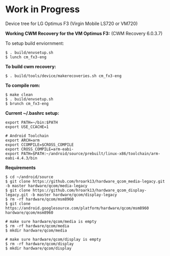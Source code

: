Work in Progress
================

Device tree for LG Optimus F3 (Virgin Mobile LS720 or VM720)

**Working CWM Recovery for the VM Optimus F3:** (CWM Recovery 6.0.3.7)

To setup build enviornment:
```
$ . build/envsetup.sh
$ lunch cm_fx3-eng
```
**To build cwm recovery:**
```
$ . build/tools/device/makerecoveries.sh cm_fx3-eng
```
**To compile rom:**
```
$ make clean
$ . build/envsetup.sh
$ brunch cm_fx3-eng
```


**Current ~/.bashrc setup:**
```
export PATH=~/bin:$PATH
export USE_CCACHE=1

# Android Toolchain
export ARCH=arm
export CCOMPILE=$CROSS_COMPILE
export CROSS_COMPILE=arm-eabi-
export PATH=$PATH:~/android/source/prebuilt/linux-x86/toolchain/arm-eabi-4.4.3/bin
```

**Requirements**
```
$ cd ~/android/source
$ git clone https://github.com/hroark13/hardware_qcom_media-legacy.git -b master hardware/qcom/media-legacy
$ git clone https://github.com/hroark13/hardware_qcom_display-legacy.git -b master hardware/qcom/display-legacy
$ rm -rf hardware/qcom/msm8960
$ git clone https://android.googlesource.com/platform/hardware/qcom/msm8960 hardware/qcom/msm8960

# make sure hardware/qcom/media is empty
$ rm -rf hardware/qcom/media
$ mkdir hardware/qcom/media

# make sure hardware/qcom/display is empty
$ rm -rf hardware/qcom/display
$ mkdir hardware/qcom/display
```
